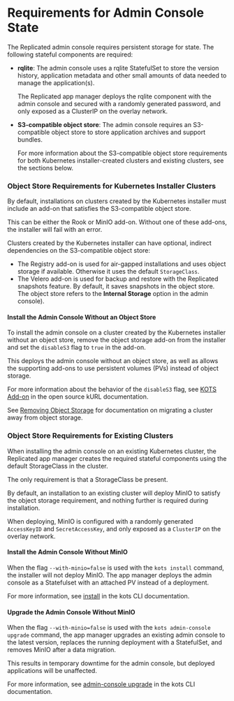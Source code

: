 # Requirements for Admin Console State

The Replicated admin console requires persistent storage for state. The following stateful components are required:

* **rqlite**: The admin console uses a rqlite StatefulSet to store the version history, application metadata and other small amounts of data needed to manage the application(s).

   The Replicated app manager deploys the rqlite component with the admin console and secured with a randomly generated password, and only exposed as a ClusterIP on the overlay network.

* **S3-compatible object store**: The admin console requires an S3-compatible object store to store application archives and support bundles.

   For more information about the S3-compatible object store requirements for both Kubernetes installer-created clusters and existing clusters, see the sections below.

### Object Store Requirements for Kubernetes Installer Clusters

By default, installations on clusters created by the Kubernetes installer must include an add-on that satisfies the S3-compatible object store.

This can be either the Rook or MinIO add-on.
Without one of these add-ons, the installer will fail with an error.

Clusters created by the Kubernetes installer can have optional, indirect dependencies on the S3-compatible object store:

* The Registry add-on is used for air-gapped installations and uses object storage if available. Otherwise it uses the default `StorageClass`.
* The Velero add-on is used for backup and restore with the Replicated snapshots feature. By default, it saves snapshots in the object store. The object store refers to the **Internal Storage** option in the admin console).

#### Install the Admin Console Without an Object Store

To install the admin console on a cluster created by the Kubernetes installer without an object store, remove the object storage add-on from the installer and set the `disableS3` flag to `true` in the add-on.

This deploys the admin console without an object store, as well as allows the supporting add-ons to use persistent volumes (PVs) instead of object storage.

For more information about the behavior of the `disableS3` flag, see [KOTS Add-on](https://kurl.sh/docs/add-ons/kotsadm) in the open source kURL documentation.

See [Removing Object Storage](https://kurl.sh/docs/install-with-kurl/removing-object-storage) for documentation on migrating a cluster away from object storage.

### Object Store Requirements for Existing Clusters

When installing the admin console on an existing Kubernetes cluster, the Replicated app manager creates the required stateful components using the default StorageClass in the cluster.

The only requirement is that a StorageClass be present.

By default, an installation to an existing cluster will deploy MinIO to satisfy the object storage requirement, and nothing further is required during installation.

When deploying, MinIO is configured with a randomly generated `AccessKeyID` and `SecretAccessKey`, and only exposed as a `ClusterIP` on the overlay network.

#### Install the Admin Console Without MinIO

When the flag `--with-minio=false` is used with the `kots install` command, the installer will not deploy MinIO. The app manager deploys the admin console as a Statefulset with an attached PV instead of a deployment.

For more information, see [install](../reference/kots-cli-install/) in the kots CLI documentation.

#### Upgrade the Admin Console Without MinIO

When the flag `--with-minio=false` is used with the `kots admin-console upgrade` command,  the app manager upgrades an existing admin console to the latest version, replaces the running deployment with a StatefulSet, and removes MinIO after a data migration.

This results in temporary downtime for the admin console, but deployed applications will be unaffected.

For more information, see [admin-console upgrade](../reference/kots-cli-admin-console-upgrade/) in the kots CLI documentation.
